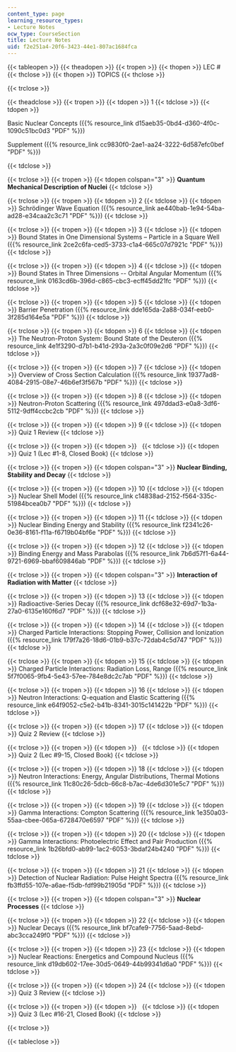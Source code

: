 ```yaml
---
content_type: page
learning_resource_types:
- Lecture Notes
ocw_type: CourseSection
title: Lecture Notes
uid: f2e251a4-20f6-3423-44e1-807ac1684fca
---
```


{{< tableopen >}}
{{< theadopen >}}
{{< tropen >}}
{{< thopen >}}
LEC #
{{< thclose >}}
{{< thopen >}}
TOPICS
{{< thclose >}}

{{< trclose >}}

{{< theadclose >}}
{{< tropen >}}
{{< tdopen >}}
1
{{< tdclose >}}
{{< tdopen >}}


Basic Nuclear Concepts ({{% resource_link d15aeb35-0bd4-d360-4f0c-1090c51bc0d3 "PDF" %}})

Supplement ({{% resource_link cc9830f0-2ae1-aa24-3222-6d587efc0bef "PDF" %}})


{{< tdclose >}}

{{< trclose >}}
{{< tropen >}}
{{< tdopen colspan="3" >}}
**Quantum Mechanical Description of Nuclei**
{{< tdclose >}}

{{< trclose >}}
{{< tropen >}}
{{< tdopen >}}
2
{{< tdclose >}}
{{< tdopen >}}
Schrödinger Wave Equation ({{% resource_link ae440bab-1e94-54ba-ad28-e34caa2c3c71 "PDF" %}})
{{< tdclose >}}

{{< trclose >}}
{{< tropen >}}
{{< tdopen >}}
3
{{< tdclose >}}
{{< tdopen >}}
Bound States in One Dimensional Systems – Particle in a Square Well ({{% resource_link 2ce2c6fa-ced5-3733-c1a4-665c07d7921c "PDF" %}})
{{< tdclose >}}

{{< trclose >}}
{{< tropen >}}
{{< tdopen >}}
4
{{< tdclose >}}
{{< tdopen >}}
Bound States in Three Dimensions -- Orbital Angular Momentum ({{% resource_link 0163cd6b-396d-c865-cbc3-ecff45dd21fc "PDF" %}})
{{< tdclose >}}

{{< trclose >}}
{{< tropen >}}
{{< tdopen >}}
5
{{< tdclose >}}
{{< tdopen >}}
Barrier Penetration ({{% resource_link dde165da-2a88-034f-eeb0-3f285d164e5a "PDF" %}})
{{< tdclose >}}

{{< trclose >}}
{{< tropen >}}
{{< tdopen >}}
6
{{< tdclose >}}
{{< tdopen >}}
The Neutron-Proton System: Bound State of the Deuteron ({{% resource_link 4e1f3290-d7b1-b41d-293a-2a3c0f09e2d6 "PDF" %}})
{{< tdclose >}}

{{< trclose >}}
{{< tropen >}}
{{< tdopen >}}
7
{{< tdclose >}}
{{< tdopen >}}
Overview of Cross Section Calculation ({{% resource_link 19377ad8-4084-2915-08e7-46b6ef3f567b "PDF" %}})
{{< tdclose >}}

{{< trclose >}}
{{< tropen >}}
{{< tdopen >}}
8
{{< tdclose >}}
{{< tdopen >}}
Neutron-Proton Scattering ({{% resource_link 497ddad3-e0a8-3df6-5112-9dff4ccbc2cb "PDF" %}})
{{< tdclose >}}

{{< trclose >}}
{{< tropen >}}
{{< tdopen >}}
9
{{< tdclose >}}
{{< tdopen >}}
Quiz 1 Review
{{< tdclose >}}

{{< trclose >}}
{{< tropen >}}
{{< tdopen >}}
 
{{< tdclose >}}
{{< tdopen >}}
Quiz 1 (Lec #1-8, Closed Book)
{{< tdclose >}}

{{< trclose >}}
{{< tropen >}}
{{< tdopen colspan="3" >}}
**Nuclear Binding, Stability and Decay**
{{< tdclose >}}

{{< trclose >}}
{{< tropen >}}
{{< tdopen >}}
10
{{< tdclose >}}
{{< tdopen >}}
Nuclear Shell Model ({{% resource_link c14838ad-2152-f564-335c-51984bcea0b7 "PDF" %}})
{{< tdclose >}}

{{< trclose >}}
{{< tropen >}}
{{< tdopen >}}
11
{{< tdclose >}}
{{< tdopen >}}
Nuclear Binding Energy and Stability ({{% resource_link f2341c26-0e36-8161-f11a-f6719b04bf6e "PDF" %}})
{{< tdclose >}}

{{< trclose >}}
{{< tropen >}}
{{< tdopen >}}
12
{{< tdclose >}}
{{< tdopen >}}
Binding Energy and Mass Parabolas ({{% resource_link 7b6d57f1-6a44-9721-6969-bbaf609846ab "PDF" %}})
{{< tdclose >}}

{{< trclose >}}
{{< tropen >}}
{{< tdopen colspan="3" >}}
**Interaction of Radiation with Matter**
{{< tdclose >}}

{{< trclose >}}
{{< tropen >}}
{{< tdopen >}}
13
{{< tdclose >}}
{{< tdopen >}}
Radioactive-Series Decay ({{% resource_link dcf68e32-69d7-1b3a-27a0-6135e160f6d7 "PDF" %}})
{{< tdclose >}}

{{< trclose >}}
{{< tropen >}}
{{< tdopen >}}
14
{{< tdclose >}}
{{< tdopen >}}
Charged Particle Interactions: Stopping Power, Collision and Ionization ({{% resource_link 179f7a26-18d6-01b9-b37c-72dab4c5d747 "PDF" %}})
{{< tdclose >}}

{{< trclose >}}
{{< tropen >}}
{{< tdopen >}}
15
{{< tdclose >}}
{{< tdopen >}}
Charged Particle Interactions: Radiation Loss, Range ({{% resource_link 5f7f0065-9fb4-5e43-57ee-784e8dc2c7ab "PDF" %}})
{{< tdclose >}}

{{< trclose >}}
{{< tropen >}}
{{< tdopen >}}
16
{{< tdclose >}}
{{< tdopen >}}
Neutron Interactions: Q-equation and Elastic Scattering ({{% resource_link e64f9052-c5e2-b41b-8341-3015c141422b "PDF" %}})
{{< tdclose >}}

{{< trclose >}}
{{< tropen >}}
{{< tdopen >}}
17
{{< tdclose >}}
{{< tdopen >}}
Quiz 2 Review
{{< tdclose >}}

{{< trclose >}}
{{< tropen >}}
{{< tdopen >}}
 
{{< tdclose >}}
{{< tdopen >}}
Quiz 2 (Lec #9-15, Closed Book)
{{< tdclose >}}

{{< trclose >}}
{{< tropen >}}
{{< tdopen >}}
18
{{< tdclose >}}
{{< tdopen >}}
Neutron Interactions: Energy, Angular Distributions, Thermal Motions ({{% resource_link 11c80c26-5dcb-66c8-b7ac-4de6d301e5c7 "PDF" %}})
{{< tdclose >}}

{{< trclose >}}
{{< tropen >}}
{{< tdopen >}}
19
{{< tdclose >}}
{{< tdopen >}}
Gamma Interactions: Compton Scattering ({{% resource_link 1e350a03-55aa-cbee-065a-6728470e6597 "PDF" %}})
{{< tdclose >}}

{{< trclose >}}
{{< tropen >}}
{{< tdopen >}}
20
{{< tdclose >}}
{{< tdopen >}}
Gamma Interactions: Photoelectric Effect and Pair Production ({{% resource_link 1b26bfd0-ab99-1ac2-6053-3bdaf24b4240 "PDF" %}})
{{< tdclose >}}

{{< trclose >}}
{{< tropen >}}
{{< tdopen >}}
21
{{< tdclose >}}
{{< tdopen >}}
Detection of Nuclear Radiation: Pulse Height Spectra ({{% resource_link fb3ffd55-107e-a6ae-f5db-fdf99b21905d "PDF" %}})
{{< tdclose >}}

{{< trclose >}}
{{< tropen >}}
{{< tdopen colspan="3" >}}
**Nuclear Processes**
{{< tdclose >}}

{{< trclose >}}
{{< tropen >}}
{{< tdopen >}}
22
{{< tdclose >}}
{{< tdopen >}}
Nuclear Decays ({{% resource_link bf7cafe9-7756-5aad-8ebd-abc3cca249f0 "PDF" %}})
{{< tdclose >}}

{{< trclose >}}
{{< tropen >}}
{{< tdopen >}}
23
{{< tdclose >}}
{{< tdopen >}}
Nuclear Reactions: Energetics and Compound Nucleus ({{% resource_link d19db602-17ee-30d5-0649-44b99341d6a0 "PDF" %}})
{{< tdclose >}}

{{< trclose >}}
{{< tropen >}}
{{< tdopen >}}
24
{{< tdclose >}}
{{< tdopen >}}
Quiz 3 Review
{{< tdclose >}}

{{< trclose >}}
{{< tropen >}}
{{< tdopen >}}
 
{{< tdclose >}}
{{< tdopen >}}
Quiz 3 (Lec #16-21, Closed Book)
{{< tdclose >}}

{{< trclose >}}

{{< tableclose >}}